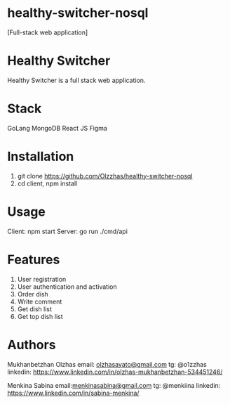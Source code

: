 # healthy-switcher-nosql
[Full-stack web application]

# Healthy Switcher

Healthy Switcher is a full stack web application.

# Stack

GoLang
MongoDB
React JS
Figma

# Installation

1. git clone https://github.com/Olzzhas/healthy-switcher-nosql
2. cd client, npm install

# Usage

Client: npm start
Server: go run ./cmd/api

# Features

1. User registration
2. User authentication and activation
3. Order dish
4. Write comment
5. Get dish list
6. Get top dish list

# Authors
Mukhanbetzhan Olzhas
email: olzhasayato@gmail.com
tg: @o1zzhas
linkedin: https://www.linkedin.com/in/olzhas-mukhanbetzhan-534451246/

Menkina Sabina
email:menkinasabina@gmail.com
tg: @menkiina
linkedin: https://www.linkedin.com/in/sabina-menkina/
